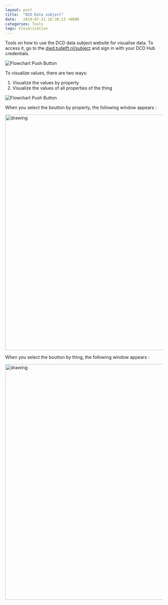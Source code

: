 ```yaml
---
layout: post
title:  "DCD Data subject"
date:   2019-07-31 16:30:13 +0000
categories: Tools
tags: Visualisation
---
```


Tools on how to use the DCD data subject website for visualise data.
To access it, go to the [dwd.tudelft.nl/subject](https://dwd.tudelft.nl/subject) and sign in with your DCD Hub credentials.

![Flowchart Push Button](/docs/assets/res/signin.png)

To visualize values, there are two ways:
1. Visualize the values by property
2. Visualize the values of all properties of the thing

![Flowchart Push Button](/docs/assets/res/data-subject-thing.png)

When you select the boutton by property, the following window appears :

<img src="/docs/assets/res/data-subject-visualize-property.png" alt="drawing" width="750"/>

When you select the boutton by thing, the following window appears :

<img src="/docs/assets/res/data-subject-visualize-thing.png" alt="drawing" width="750"/>